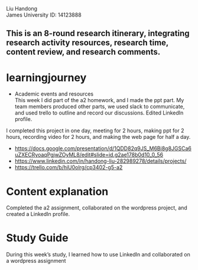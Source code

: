 Liu Handong   
James University ID: 14123888 

## This is an 8-round research itinerary, integrating research activity resources, research time, content review, and research comments.

# learningjourney
- Academic events and resources  
This week I did part of the a2 homework, and I made the ppt part. My team members produced other parts, we used slack to communicate, and used trello to outline and record our discussions. Edited LinkedIn profile.  
  
I completed this project in one day, meeting for 2 hours, making ppt for 2 hours, recording video for 2 hours, and making the web page for half a day.

- https://docs.google.com/presentation/d/1QDD82q9JS_M6Bi8g8JGSCa6uZXECRyoaqPgjwZOyML8/edit#slide=id.g2ae178b0d10_0_56  
- https://www.linkedin.com/in/handong-liu-282989278/details/projects/
- https://trello.com/b/hiU0olrg/cp3402-g5-a2

# Content explanation
Completed the a2 assignment, collaborated on the wordpress project, and created a LinkedIn profile.

# Study Guide
During this week’s study, I learned how to use LinkedIn and collaborated on a wordpress assignment